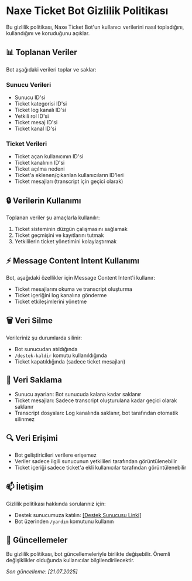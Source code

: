 # Naxe Ticket Bot Gizlilik Politikası

Bu gizlilik politikası, Naxe Ticket Bot'un kullanıcı verilerini nasıl topladığını, kullandığını ve koruduğunu açıklar.

## 📊 Toplanan Veriler

Bot aşağıdaki verileri toplar ve saklar:

### Sunucu Verileri
- Sunucu ID'si
- Ticket kategorisi ID'si
- Ticket log kanalı ID'si
- Yetkili rol ID'si
- Ticket mesaj ID'si
- Ticket kanal ID'si

### Ticket Verileri
- Ticket açan kullanıcının ID'si
- Ticket kanalının ID'si
- Ticket açılma nedeni
- Ticket'a eklenen/çıkarılan kullanıcıların ID'leri
- Ticket mesajları (transcript için geçici olarak)

## 🔒 Verilerin Kullanımı

Toplanan veriler şu amaçlarla kullanılır:
1. Ticket sisteminin düzgün çalışmasını sağlamak
2. Ticket geçmişini ve kayıtlarını tutmak
3. Yetkililerin ticket yönetimini kolaylaştırmak

## ⚡ Message Content Intent Kullanımı

Bot, aşağıdaki özellikler için Message Content Intent'i kullanır:
- Ticket mesajlarını okuma ve transcript oluşturma
- Ticket içeriğini log kanalına gönderme
- Ticket etkileşimlerini yönetme

## 🗑️ Veri Silme

Verileriniz şu durumlarda silinir:
- Bot sunucudan atıldığında
- `/destek-kaldir` komutu kullanıldığında
- Ticket kapatıldığında (sadece ticket mesajları)

## 📝 Veri Saklama

- Sunucu ayarları: Bot sunucuda kalana kadar saklanır
- Ticket mesajları: Sadece transcript oluşturulana kadar geçici olarak saklanır
- Transcript dosyaları: Log kanalında saklanır, bot tarafından otomatik silinmez

## 🔍 Veri Erişimi

- Bot geliştiricileri verilere erişemez
- Veriler sadece ilgili sunucunun yetkilileri tarafından görüntülenebilir
- Ticket içeriği sadece ticket'a ekli kullanıcılar tarafından görüntülenebilir

## 📫 İletişim

Gizlilik politikası hakkında sorularınız için:
- Destek sunucumuza katılın: [[Destek Sunucusu Linki]](https://discord.gg/eBeUTRpQyG)
- Bot üzerinden `/yardım` komutunu kullanın

## 📅 Güncellemeler

Bu gizlilik politikası, bot güncellemeleriyle birlikte değişebilir. Önemli değişiklikler olduğunda kullanıcılar bilgilendirilecektir.

*Son güncelleme: [21.07.2025]* 
